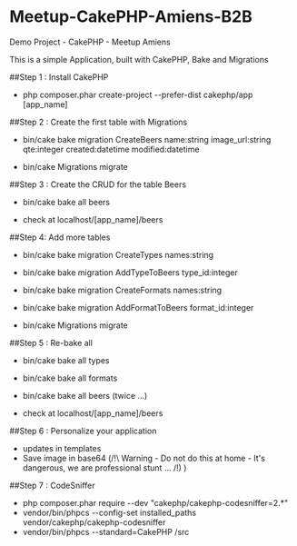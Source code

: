 # Meetup-CakePHP-Amiens-B2B
Demo Project -  CakePHP - Meetup Amiens

This is a simple Application, built with CakePHP, Bake and Migrations

##Step 1 : Install CakePHP

- php composer.phar create-project --prefer-dist cakephp/app [app_name]

##Step 2 : Create the first table with Migrations

- bin/cake bake migration CreateBeers name:string image_url:string qte:integer created:datetime modified:datetime

- bin/cake Migrations migrate

##Step 3 : Create the CRUD for the table Beers

- bin/cake bake all beers

- check at localhost/[app_name]/beers

##Step 4: Add more tables

- bin/cake bake migration CreateTypes names:string
- bin/cake bake migration AddTypeToBeers type_id:integer  

- bin/cake bake migration CreateFormats names:string
- bin/cake bake migration AddFormatToBeers format_id:integer  

- bin/cake Migrations migrate

##Step 5 : Re-bake all

- bin/cake bake all types
- bin/cake bake all formats
- bin/cake bake all beers (twice ...)

- check at localhost/[app_name]/beers

##Step 6 : Personalize your application

- updates in templates
- Save image in base64 (/!\ Warning - Do not do this at home - It's dangerous, we are professional stunt  ... /!\)
)

##Step 7 : CodeSniffer

- php composer.phar require --dev "cakephp/cakephp-codesniffer=2.*"
- vendor/bin/phpcs --config-set installed_paths vendor/cakephp/cakephp-codesniffer
- vendor/bin/phpcs --standard=CakePHP /src
